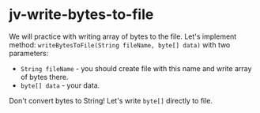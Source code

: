 # jv-write-bytes-to-file

We will practice with writing array of bytes to the file.
Let's implement method: `writeBytesToFile(String fileName, byte[] data)` with two parameters:
- `String fileName` - you should create file with this name and write array of bytes there.
- `byte[] data` - your data.

Don't convert bytes to String! Let's write `byte[]` directly to file.

